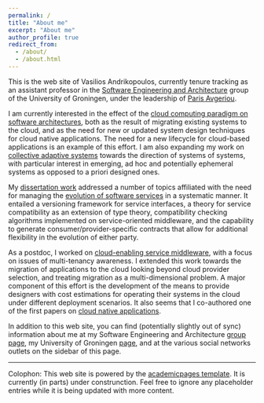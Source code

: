 ```yaml
---
permalink: /
title: "About me"
excerpt: "About me"
author_profile: true
redirect_from: 
  - /about/
  - /about.html
---
```


This is the web site of Vasilios Andrikopoulos, currently tenure tracking as an assistant professor in the [Software Engineering and Architecture](http://www.cs.rug.nl/search/Main/HomePage) group of the University of Groningen, under the leadership of [Paris Avgeriou](http://www.cs.rug.nl/~paris/). 

I am currently interested in the effect of the [cloud computing paradigm on software architectures](/publications/02-cloud), both as the result of migrating existing systems to the cloud, and as the need for new or updated system design techniques for cloud native applications. The need for a new lifecycle for cloud-based applications is an example of this effort. I am also expanding my work on [collective adaptive systems](/publications/03-CAS_SoS) towards the direction of systems of systems, with particular interest in emerging, ad hoc and potentially ephemeral systems as opposed to a priori designed ones.

My [dissertation work](https://ideas.repec.org/p/tiu/tiutis/69e10e27-a949-404d-a018-1f2aecac26c9.html) addressed a number of topics affiliated with the need for managing the [evolution of software services](./publications/00-service_evolution) in a systematic manner. It entailed a versioning framework for service interfaces, a theory for service compatibility as an extension of type theory, compatibility checking algorithms implemented on service-oriented middleware, and the capability to generate consumer/provider-specific contracts that allow for additional flexibility in the evolution of either party.

As a postdoc, I worked on [cloud-enabling service middleware](/publications/01-service_middleware), with a focus on issues of multi-tenancy awareness. I extended this work towards the migration of applications to the cloud looking beyond cloud provider selection, and treating migration as a multi-dimensional problem. A major component of this effort is the development of the means to provide designers with cost estimations for operating their systems in the cloud under different deployment scenarios. It also seems that I co-authored one of the first papers on [cloud native applications](http://www.sciencedirect.com/science/article/pii/S0164121217300018).

In addition to this web site, you can find (potentially slightly out of sync) information about me at my Software Engineering and Architecture [group page](http://www.cs.rug.nl/search/People/VasiliosAndrikopoulos), my University of Groningen [page](http://www.rug.nl/staff/v.andrikopoulos/), and at the various social networks outlets on the sidebar of this page.

***
Colophon: This web site is powered by the [academicpages template](https://github.com/academicpages/academicpages.github.io). It is currently (in parts) under construnction. Feel free to ignore any placeholder entries while it is being updated with more content.


